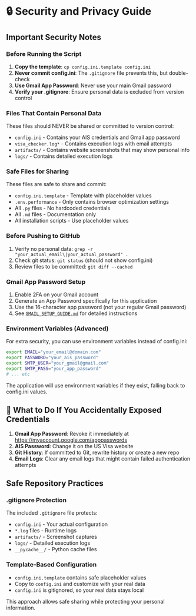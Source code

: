 # 🔒 Security and Privacy Guide

## Important Security Notes

### Before Running the Script
1. **Copy the template**: `cp config.ini.template config.ini`
2. **Never commit config.ini**: The `.gitignore` file prevents this, but double-check
3. **Use Gmail App Password**: Never use your main Gmail password
4. **Verify your .gitignore**: Ensure personal data is excluded from version control

### Files That Contain Personal Data
These files should NEVER be shared or committed to version control:
- `config.ini` - Contains your AIS credentials and Gmail app password
- `visa_checker.log*` - Contains execution logs with email attempts
- `artifacts/` - Contains website screenshots that may show personal info
- `logs/` - Contains detailed execution logs

### Safe Files for Sharing
These files are safe to share and commit:
- `config.ini.template` - Template with placeholder values
- `.env.performance` - Only contains browser optimization settings
- All `.py` files - No hardcoded credentials
- All `.md` files - Documentation only
- All installation scripts - Use placeholder values

### Before Pushing to GitHub
1. Verify no personal data: `grep -r "your_actual_email\|your_actual_password" .`
2. Check git status: `git status` (should not show config.ini)
3. Review files to be committed: `git diff --cached`

### Gmail App Password Setup
1. Enable 2FA on your Gmail account
2. Generate an App Password specifically for this application
3. Use the 16-character app password (not your regular Gmail password)
4. See [`GMAIL_SETUP_GUIDE.md`](GMAIL_SETUP_GUIDE.md) for detailed instructions

### Environment Variables (Advanced)
For extra security, you can use environment variables instead of config.ini:
```bash
export EMAIL="your_email@domain.com"
export PASSWORD="your_ais_password"
export SMTP_USER="your_gmail@gmail.com"
export SMTP_PASS="your_app_password"
# ... etc
```

The application will use environment variables if they exist, falling back to config.ini values.

## 🚨 What to Do If You Accidentally Exposed Credentials

1. **Gmail App Password**: Revoke it immediately at https://myaccount.google.com/apppasswords
2. **AIS Password**: Change it on the US Visa website
3. **Git History**: If committed to Git, rewrite history or create a new repo
4. **Email Logs**: Clear any email logs that might contain failed authentication attempts

## Safe Repository Practices

### .gitignore Protection
The included `.gitignore` file protects:
- `config.ini` - Your actual configuration
- `*.log` files - Runtime logs
- `artifacts/` - Screenshot captures
- `logs/` - Detailed execution logs
- `__pycache__/` - Python cache files

### Template-Based Configuration
- `config.ini.template` contains safe placeholder values
- Copy to `config.ini` and customize with your real data
- `config.ini` is gitignored, so your real data stays local

This approach allows safe sharing while protecting your personal information.